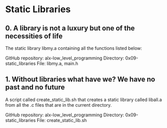 # Static Libraries
## 0. A library is not a luxury but one of the necessities of life
The static library libmy.a containing all the functions listed below:

GitHub repository: alx-low_level_programming
Directory: 0x09-static_libraries
File: libmy.a, main.h
   
## 1. Without libraries what have we? We have no past and no future
A script called create_static_lib.sh that creates a static library called liball.a from all the .c files that are in the current directory.

GitHub repository: alx-low_level_programming
Directory: 0x09-static_libraries
File: create_static_lib.sh